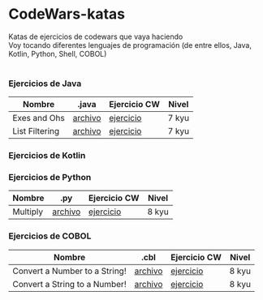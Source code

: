 # CodeWars-katas
Katas de ejercicios de codewars que vaya haciendo<br>
Voy tocando diferentes lenguajes de programación (de entre ellos, Java, Kotlin, Python, Shell, COBOL)<br>
<br>

### Ejercicios de Java

|  Nombre | .java | Ejercicio CW | Nivel |
|---|---|---|---|
| Exes and Ohs | [archivo](https://github.com/insonyy/CodeWars-katas/blob/main/java/ExsAndOhs.java)  |  [ejercicio](https://www.codewars.com/kata/55908aad6620c066bc00002a) | 7 kyu |
| List Filtering | [archivo](https://github.com/insonyy/CodeWars-katas/blob/main/java/ListFiltering.java) | [ejercicio](https://www.codewars.com/kata/53dbd5315a3c69eed20002dd/solutions/java) | 7 kyu |


### Ejercicios de Kotlin

### Ejercicios de Python

|  Nombre | .py | Ejercicio CW | Nivel |
|---|---|---|---|
| Multiply | [archivo](https://github.com/insonyy/CodeWars-katas/blob/main/python/multiply.py)  |  [ejercicio](https://www.codewars.com/kata/50654ddff44f800200000004) | 8 kyu |


### Ejercicios de COBOL

|  Nombre | .cbl | Ejercicio CW | Nivel |
|---|---|---|---|
| Convert a Number to a String! | [archivo](https://github.com/insonyy/CodeWars-katas/blob/main/cobol/numbertostring.cbl)  |  [ejercicio](https://www.codewars.com/kata/5265326f5fda8eb1160004c8) | 8 kyu |
| Convert a String to a Number! | [archivo](https://github.com/insonyy/CodeWars-katas/blob/main/cobol/stringtonumber.cbl) | [ejercicio](https://www.codewars.com/kata/544675c6f971f7399a000e79/cobol) | 8 kyu |
